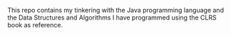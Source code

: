 This repo contains my tinkering with the Java programming language and the Data Structures and Algorithms I have programmed using the CLRS book as reference.
